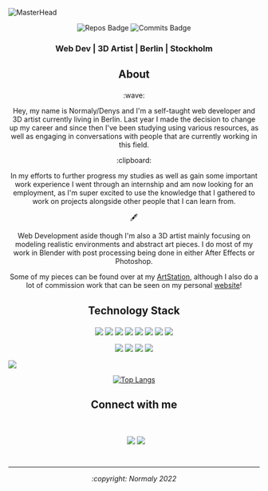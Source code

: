 ![MasterHead](https://user-images.githubusercontent.com/40768391/163394177-faaf1e25-07bc-4b97-8549-a87d5472b4a8.png)
<div align="center">

![Repos Badge](https://badges.pufler.dev/repos/Normaly0) ![Commits Badge](https://badges.pufler.dev/commits/monthly/Normaly0)
</div>
<h3 align="center">Web Dev | 3D Artist | Berlin | Stockholm</h3>

## <p align="center">About<p>
<p align="center">:wave:</p>
<p align="center">
  Hey, my name is Normaly/Denys and I'm a self-taught web developer and 3D artist currently living in Berlin.
  Last year I made the decision to change up my career and since then I've been studying using various resources, as well as engaging in conversations with people that are currently working in this field.
</p>
<p align="center">:clipboard:</p>
<p align="center">
  In my efforts to further progress my studies as well as gain some important work experience I went through an internship and am now looking for an employment, as   I'm super excited to use the knowledge that I gathered to work on projects alongside other people that I can learn from.
</p>
<p align="center">🖋️</p>
<p align="center">
  Web Development aside though I'm also a 3D artist mainly focusing on modeling realistic environments and abstract art pieces. I do most of my work in Blender with post processing being done in either After Effects or Photoshop.
</p>
<p align="center">
Some of my pieces can be found over at my <a href="https://www.artstation.com/normaly" target="_blank">ArtStation</a>, although I also do a lot of commission work that can be seen on my personal <a href="https://normaly0.github.io/" target="_blank">website</a>!

## <p align="center">Technology Stack</p>
<div align="center">
  
<img src="https://img.shields.io/badge/HTML5-E34F26?style=for-the-badge&logo=html5&logoColor=white"> <img src="https://img.shields.io/badge/CSS3-1572B6?style=for-the-badge&logo=css3&logoColor=white"> <img src="https://img.shields.io/badge/Sass-CC6699?style=for-the-badge&logo=sass&logoColor=white"> <img src="https://img.shields.io/badge/php-%23777BB4.svg?style=for-the-badge&logo=php&logoColor=white"> <img src="https://img.shields.io/badge/JavaScript-323330?style=for-the-badge&logo=javascript&logoColor=F7DF1E"> <img src="https://img.shields.io/badge/React-20232A?style=for-the-badge&logo=react&logoColor=61DAFB"> <img src="https://img.shields.io/badge/Redux-593D88?style=for-the-badge&logo=redux&logoColor=white"> <img src="https://img.shields.io/badge/Node.js-339933?style=for-the-badge&logo=nodedotjs&logoColor=white">
  
<img src="https://img.shields.io/badge/blender-%23F5792A.svg?style=for-the-badge&logo=blender&logoColor=white"/> <img src="https://img.shields.io/badge/Adobe%20Photoshop-31A8FF?style=for-the-badge&logo=Adobe%20Photoshop&logoColor=black"/> <img src="https://img.shields.io/badge/Adobe%20after%20affects-CF96FD?style=for-the-badge&logo=Adobe%20after%20effects&logoColor=393665"/> <img src="https://img.shields.io/badge/Visual_Studio_Code-0078D4?style=for-the-badge&logo=visual%20studio%20code&logoColor=white"/>
  
</div>

<img src="https://activity-graph.herokuapp.com/graph?username=Normaly0&theme=dracula"> </img>
<div align="center">

[![Top Langs](https://github-readme-stats.vercel.app/api/top-langs/?username=Normaly0&layout=compact&theme=dracula)](https://github.com/anuraghazra/github-readme-stats)

</div>

<h2 align="center">Connect with me</h2>
<br>
<p align="center">
<a href="https://www.linkedin.com/in/denys-voznyak-a54983230/" target="_blank"><img align="center" src="https://img.shields.io/badge/LinkedIn-0077B5?style=for-the-badge&logo=linkedin&logoColor=white" alt=""/></a>
<a href="https://codepen.io/Normaly0" target="_blank"><img align="center" src="https://img.shields.io/badge/Codepen-000000?style=for-the-badge&logo=codepen&logoColor=white" alt=""/></a>
<a href="mailto:den.voznyak@gmail.com"><img align="center" src="https://img.shields.io/badge/Gmail-D14836?style=for-the-badge&logo=gmail&logoColor=white"/></a>
<a href="https://www.artstation.com/normaly" target="_blank"><img align="center" src="https://img.shields.io/badge/ArtStation-404040?style=for-the-badge&logo=ArtStation&logoColor=white"/></a>
</p>
<br>

----

<div align="center">
<i>:copyright: Normaly 2022</i>
<br>
</div>

